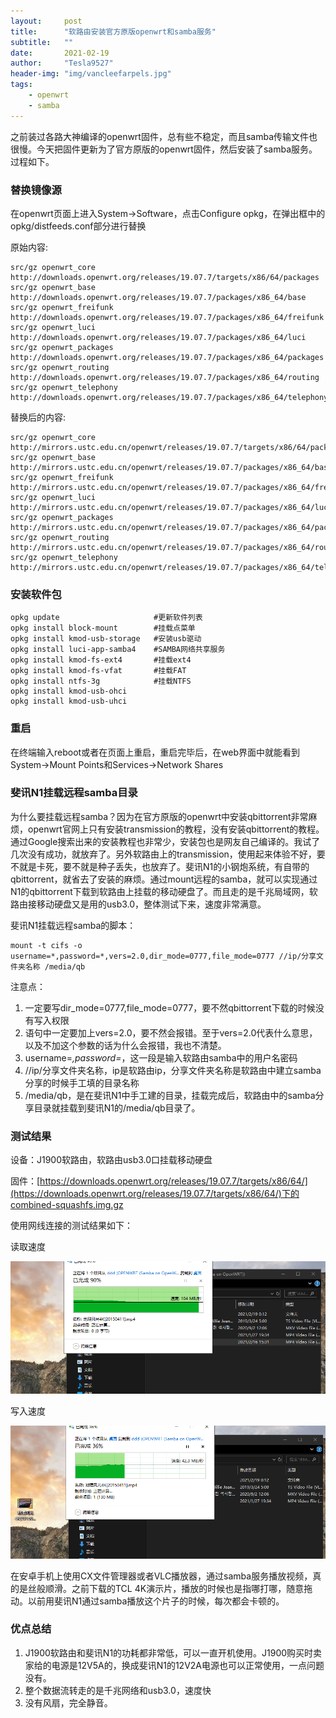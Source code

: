 ```yaml
---
layout:     post
title:      "软路由安装官方原版openwrt和samba服务"
subtitle:   ""
date:       2021-02-19
author:     "Tesla9527"
header-img: "img/vancleefarpels.jpg"
tags:
    - openwrt
    - samba
---
```



之前装过各路大神编译的openwrt固件，总有些不稳定，而且samba传输文件也很慢。今天把固件更新为了官方原版的openwrt固件，然后安装了samba服务。过程如下。

### 替换镜像源

在openwrt页面上进入System->Software，点击Configure opkg，在弹出框中的opkg/distfeeds.conf部分进行替换

原始内容:
```
src/gz openwrt_core http://downloads.openwrt.org/releases/19.07.7/targets/x86/64/packages
src/gz openwrt_base http://downloads.openwrt.org/releases/19.07.7/packages/x86_64/base
src/gz openwrt_freifunk http://downloads.openwrt.org/releases/19.07.7/packages/x86_64/freifunk
src/gz openwrt_luci http://downloads.openwrt.org/releases/19.07.7/packages/x86_64/luci
src/gz openwrt_packages http://downloads.openwrt.org/releases/19.07.7/packages/x86_64/packages
src/gz openwrt_routing http://downloads.openwrt.org/releases/19.07.7/packages/x86_64/routing
src/gz openwrt_telephony http://downloads.openwrt.org/releases/19.07.7/packages/x86_64/telephony
```

替换后的内容:
```
src/gz openwrt_core http://mirrors.ustc.edu.cn/openwrt/releases/19.07.7/targets/x86/64/packages
src/gz openwrt_base http://mirrors.ustc.edu.cn/openwrt/releases/19.07.7/packages/x86_64/base
src/gz openwrt_freifunk http://mirrors.ustc.edu.cn/openwrt/releases/19.07.7/packages/x86_64/freifunk
src/gz openwrt_luci http://mirrors.ustc.edu.cn/openwrt/releases/19.07.7/packages/x86_64/luci
src/gz openwrt_packages http://mirrors.ustc.edu.cn/openwrt/releases/19.07.7/packages/x86_64/packages
src/gz openwrt_routing http://mirrors.ustc.edu.cn/openwrt/releases/19.07.7/packages/x86_64/routing
src/gz openwrt_telephony http://mirrors.ustc.edu.cn/openwrt/releases/19.07.7/packages/x86_64/telephony
```

### 安装软件包

```
opkg update                     #更新软件列表
opkg install block-mount        #挂载点菜单
opkg install kmod-usb-storage   #安装usb驱动
opkg install luci-app-samba4    #SAMBA网络共享服务
opkg install kmod-fs-ext4       #挂载ext4
opkg install kmod-fs-vfat       #挂载FAT
opkg install ntfs-3g            #挂载NTFS
opkg install kmod-usb-ohci
opkg install kmod-usb-uhci
```

### 重启

在终端输入reboot或者在页面上重启，重启完毕后，在web界面中就能看到System->Mount Points和Services->Network Shares

### 斐讯N1挂载远程samba目录
为什么要挂载远程samba？因为在官方原版的openwrt中安装qbittorrent非常麻烦，openwrt官网上只有安装transmission的教程，没有安装qbittorrent的教程。通过Google搜索出来的安装教程也非常少，安装包也是网友自己编译的。我试了几次没有成功，就放弃了。另外软路由上的transmission，使用起来体验不好，要不就是卡死，要不就是种子丢失，也放弃了。斐讯N1的小钢炮系统，有自带的qbittorrent，就省去了安装的麻烦。通过mount远程的samba，就可以实现通过N1的qbittorrent下载到软路由上挂载的移动硬盘了。而且走的是千兆局域网，软路由接移动硬盘又是用的usb3.0，整体测试下来，速度非常满意。

斐讯N1挂载远程samba的脚本：

```
mount -t cifs -o username=*,password=*,vers=2.0,dir_mode=0777,file_mode=0777 //ip/分享文件夹名称 /media/qb
```

注意点：

1. 一定要写dir_mode=0777,file_mode=0777，要不然qbittorrent下载的时候没有写入权限
2. 语句中一定要加上vers=2.0，要不然会报错。至于vers=2.0代表什么意思，以及不加这个参数的话为什么会报错，我也不清楚。
3. username=*,password=*，这一段是输入软路由samba中的用户名密码
4. //ip/分享文件夹名称，ip是软路由ip，分享文件夹名称是软路由中建立samba分享的时候手工填的目录名称
5. /media/qb，是在斐讯N1中手工建的目录，挂载完成后，软路由中的samba分享目录就挂载到斐讯N1的/media/qb目录了。

### 测试结果
设备：J1900软路由，软路由usb3.0口挂载移动硬盘

固件：[https://downloads.openwrt.org/releases/19.07.7/targets/x86/64/](https://downloads.openwrt.org/releases/19.07.7/targets/x86/64/)下的combined-squashfs.img.gz

使用网线连接的测试结果如下：

读取速度

![img](/img/in-post/openwrt-samba/1.png)

写入速度

![img](/img/in-post/openwrt-samba/2.png)

在安卓手机上使用CX文件管理器或者VLC播放器，通过samba服务播放视频，真的是丝般顺滑。之前下载的TCL 4K演示片，播放的时候也是指哪打哪，随意拖动。以前用斐讯N1通过samba播放这个片子的时候，每次都会卡顿的。

### 优点总结

1. J1900软路由和斐讯N1的功耗都非常低，可以一直开机使用。J1900购买时卖家给的电源是12V5A的，换成斐讯N1的12V2A电源也可以正常使用，一点问题没有。
2. 整个数据流转走的是千兆网络和usb3.0，速度快
3. 没有风扇，完全静音。
